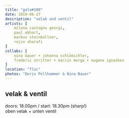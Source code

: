 ```yaml
---
title: "gala#108"
date: 2019-06-27
description: "velak und ventil"
artists: [
    milena castagna georgi,
    paul ebhart,
    markus steinkellner,
    rojin sharafi
]
collabs: [
    nina bauer + johanna schlömichler,
    frederic stritter + marcin morga + eugene ignashev
]
location: "fluc"
photos: "Doris Pollhammer & Nina Bauer" 
---
```

## velak & ventil
doors: 18.00pm / start: 18.30pm (sharp!)  
oben velak + unten ventil


